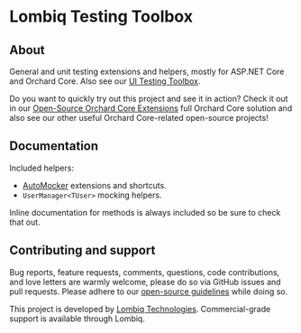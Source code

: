 # Lombiq Testing Toolbox



## About

General and unit testing extensions and helpers, mostly for ASP.NET Core and Orchard Core. Also see our [UI Testing Toolbox](https://github.com/Lombiq/UI-Testing-Toolbox).

Do you want to quickly try out this project and see it in action? Check it out in our [Open-Source Orchard Core Extensions](https://github.com/Lombiq/Open-Source-Orchard-Core-Extensions) full Orchard Core solution and also see our other useful Orchard Core-related open-source projects!


## Documentation

Included helpers:

- [AutoMocker](https://github.com/moq/Moq.AutoMocker) extensions and shortcuts.
- `UserManager<TUser>` mocking helpers.

Inline documentation for methods is always included so be sure to check that out.


## Contributing and support

Bug reports, feature requests, comments, questions, code contributions, and love letters are warmly welcome, please do so via GitHub issues and pull requests. Please adhere to our [open-source guidelines](https://lombiq.com/open-source-guidelines) while doing so.

This project is developed by [Lombiq Technologies](https://lombiq.com/). Commercial-grade support is available through Lombiq.
